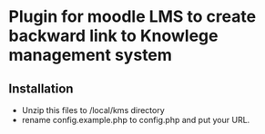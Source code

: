 # Plugin for moodle LMS to create backward link to Knowlege management system

## Installation

- Unzip this files to /local/kms directory
- rename config.example.php to config.php and put your URL.